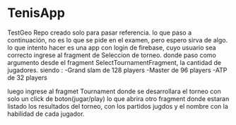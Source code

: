 # TenisApp
TestGeo
Repo creado solo para pasar referencia.
lo que paso a continuación, no es lo que se pide en el examen, pero espero sirva de algo.
lo que intento hacer es una app con login de firebase, cuyo usuario sea correcto ingrese al fragment de Seleccion de torneo.
donde paso como argumento desde el fragment SelectTournamentFragment, la cantidad de jugadores.
siendo : -Grand slam de 128 players
          -Master de 96 players
          -ATP de 32 players
          
luego ingrese al fragmet Tournament donde se desarrollara el torneo con solo un click de boton(jugar/play)
lo que abrira otro fragment donde estaran listado los resultados del torneo, con los partidos jugdos y el nombre con la habilidad de cada jugador.
